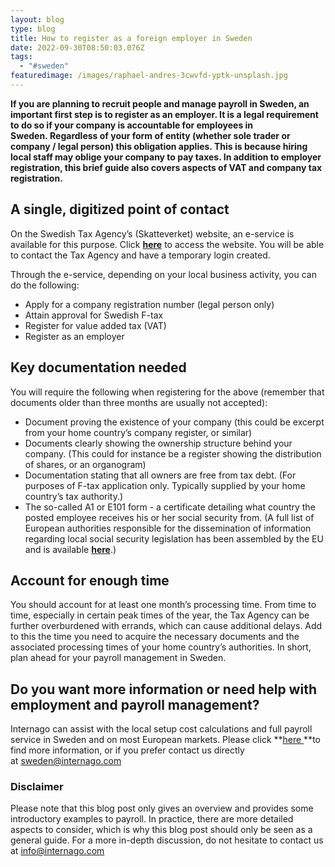 ```yaml
---
layout: blog
type: blog
title: How to register as a foreign employer in Sweden
date: 2022-09-30T08:50:03.076Z
tags:
  - "#sweden"
featuredimage: /images/raphael-andres-3cwvfd-yptk-unsplash.jpg
---
```

**If you are planning to recruit people and manage payroll in Sweden, an important first step is to register as an employer. It is a legal requirement to do so if your company is accountable for employees in Sweden. Regardless of your form of entity (whether sole trader or company / legal person) this obligation applies. This is because hiring local staff may oblige your company to pay taxes. In addition to employer registration, this brief guide also covers aspects of VAT and company tax registration.** 

## A single, digitized point of contact

On the Swedish Tax Agency’s (Skatteverket) website, an e-service is available for this purpose. Click **[here](https://skatteverket.se/servicelankar/otherlanguages/inenglish/businessesandemployers/registeringabusiness/registrationofforeigncompaniesinsweden.4.109dcbe71721adafd25501e.html)** to access the website. You will be able to contact the Tax Agency and have a temporary login created. 

Through the e-service, depending on your local business activity, you can do the following:

* Apply for a company registration number (legal person only)
* Attain approval for Swedish F-tax
* Register for value added tax (VAT)
* Register as an employer

## Key documentation needed

You will require the following when registering for the above (remember that documents older than three months are usually not accepted):

* Document proving the existence of your company (this could be excerpt from your home country’s company register, or similar)
* Documents clearly showing the ownership structure behind your company. (This could for instance be a register showing the distribution of shares, or an organogram)
* Documentation stating that all owners are free from tax debt. (For purposes of F-tax application only. Typically supplied by your home country’s tax authority.)
* The so-called A1 or E101 form - a certificate detailing what country the posted employee receives his or her social security from. (A full list of European authorities responsible for the dissemination of information regarding local social security legislation has been assembled by the EU and is available **[here](https://europa.eu/youreurope/citizens/work/social-security-forms/contact_points_pd_a1.pdf)**.)

## Account for enough time

You should account for at least one month’s processing time. From time to time, especially in certain peak times of the year, the Tax Agency can be further overburdened with errands, which can cause additional delays. Add to this the time you need to acquire the necessary documents and the associated processing times of your home country’s authorities. In short, plan ahead for your payroll management in Sweden. 

## Do you want more information or need help with employment and payroll management?

Internago can assist with the local setup cost calculations and full payroll service in Sweden and on most European markets. Please click **[here ](https://www.internago.com/our-services)**to find more information, or if you prefer contact us directly at [sweden@internago.com](mailto:sweden@internago.com)

### Disclaimer

Please note that this blog post only gives an overview and provides some introductory examples to payroll. In practice, there are more detailed aspects to consider, which is why this blog post should only be seen as a general guide. For a more in-depth discussion, do not hesitate to contact us at [info@internago.com](mailto:info@internago.com)